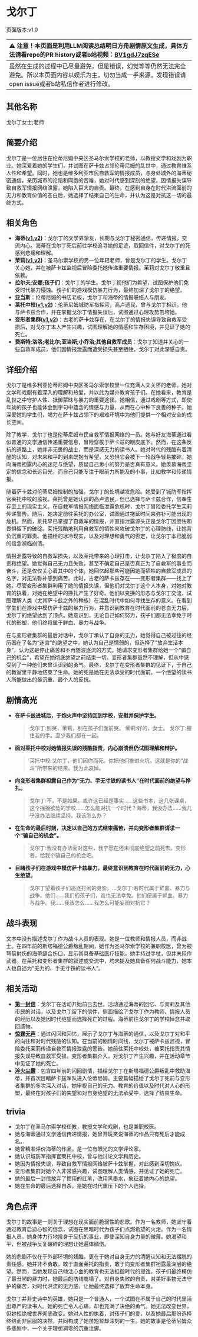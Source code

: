 # 戈尔丁
页面版本:v1.0
 

| :warning: 注意！本页面是利用LLM阅读总结明日方舟剧情原文生成，具体方法请看repo的PR history或者b站视频：[BV1gdJ7zqESe](https://www.bilibili.com/video/BV1gdJ7zqESe/)         |
|:----------------------------|
| 虽然在生成的过程中已尽量避免，但是错误，幻觉等等仍然无法完全避免。所以本页面内容以娱乐为主，切勿当成一手来源。发现错误请open issue或者b站私信作者进行修改。|



## 其他名称
戈尔丁女士;老师
## 简要介绍
戈尔丁是一位居住在伦蒂尼姆中央区圣马尔索学校的老师，以教授文学和戏剧为职业。她深爱着她的学生们，并试图在萨卡兹占领伦蒂尼姆的乱世中，通过教育维系人性和希望。同时，她也是维多利亚市民自救军的情报成员，与身处城外的海蒂秘密通信。亲历城市的沦陷和同胞的苦难，她对时代感到深刻的绝望。因情报失误导致自救军情报网络泄露，她陷入巨大的自责。最终，在感到自身在时代洪流面前的无力和教育价值的苍白后，她选择了结束自己的生命，并认为这是对抗这一切的最终方式。
## 相关角色
-   **海蒂([v1](char_4045_heidi.md),[v2](../char_v3/char_4045_heidi.md))**：戈尔丁的文学界挚友，长期与戈尔丁秘密通信，传递情报，交流内心。海蒂在戈尔丁死后前往学校追寻她的足迹，取回信件，对戈尔丁的死感到悲痛和理解。
-   **茉莉([v1](extended_char_mo_li.md),[v2](../char_v3/extended_char_mo_li.md))**：圣马尔索学校的另一位年轻老师，曾是戈尔丁的学生。戈尔丁关心她，并在被萨卡兹监视后冒险委托她传递重要情报。茉莉对戈尔丁敬重且依赖。
-   **拉尔夫;安娜;孩子们**：戈尔丁的学生。戈尔丁视他们为希望，试图保护他们免受时代暴力侵蚀。孩子们的游戏模仿暴力行为，最终加深了戈尔丁的绝望。
-   **亚当斯**：伦蒂尼姆的书店老板，戈尔丁和海蒂的情报联络人与朋友。
-   **莱托中校([v1](extended_char_lai_tuo_zhong_xiao.md),[v2](../char_v3/extended_char_lai_tuo_zhong_xiao.md))**：伦蒂尼姆城防军指挥官，高卢遗民，曾与戈尔丁相识。他与萨卡兹合作，并在掌握戈尔丁情报失误后，试图通过心理攻势击垮她。
-   **变形者集群([v1](extended_char_bian_xing_zhe_ji_qun.md),[v2](../char_v3/extended_char_bian_xing_zhe_ji_qun.md))**：古老的萨卡兹存在，在戈尔丁的情报失误导致自救军受损后，对戈尔丁本人产生兴趣，试图理解她的情感和生存困境，并见证了她的死亡。
-   **费斯特;洛洛;老比尔;亚当斯;小乔治;其他自救军成员**：戈尔丁知道并关心的一些自救军成员，他们因情报泄露而遭受损失甚至牺牲，戈尔丁对此深感自责。
## 详细介绍
戈尔丁是维多利亚伦蒂尼姆中央区圣马尔索学校里一位充满人文关怀的老师。她对文学和戏剧有着深入的理解和热爱，并以此为媒介教育孩子们。在她看来，教育是乱世之中守护人性、抵御蒙昧与暴力的重要途径。她相信，通过戏剧等方式，即使年幼的孩子也能体会到字句中蕴含的情感与力量，从而在心中种下良善的种子。她深爱她的学生们，竭力在萨卡兹占领下的艰难环境中为他们提供一个相对安全的成长空间。

除了教学，戈尔丁也是伦蒂尼姆市民自救军情报网络的一员。她与好友海蒂通过看似普通的文学通信传递重要信息，冒险穿梭于萨卡兹的眼皮底下。然而，在这条反抗的道路上，她并非无畏的战士，而是深感无力的读书人。她对时代的残酷有着清醒的认知，对未来和平的到来既抱有希望，又恐惧它会被下一轮战争轻易摧碎。她向海蒂袒露内心的迷茫与绝望，质疑自己渺小的努力是否真有意义。她羡慕海蒂坚定的信念和长远目光，而自己只能专注于眼前力所能及的小事，比如教学和传递情报。

随着萨卡兹对伦蒂尼姆控制的加强，戈尔丁的处境越发危险。她受到了城防军指挥官莱托中校的监视。莱托曾是她认识的高卢遗民，但已选择与萨卡兹合作，信奉生存至上的现实主义。在自救军情报网络面临泄露危机时，戈尔丁冒险委托学生茉莉传递警告。随后，她决定前往莱托的办公室，试图通过拖延时间来弥补可能出现的危机。然而，莱托早已掌握了自救军的情报，并直指泄露源头正是戈尔丁因胆怯和畏惧留下的破绽。莱托残酷地利用自救军的牺牲来攻破戈尔丁的心理防线，让她背负沉重的罪责。他描绘的冰冷现实，以及对理想和勇气的否定，让戈尔丁本已脆弱的信念濒临崩溃。

情报泄露导致的自救军损失，以及莱托带来的心理打击，让戈尔丁陷入了极度的自责和绝望。她觉得自己无力且失败，甚至不确定自己是否真正为了自救军的事业而奋斗，还是仅仅关心着其中的个体。她回忆起那些可能因她而牺牲的自救军成员的名字，对无法弥补感到痛苦。此时，古老的萨卡兹存在——变形者集群——找上了她。尽管变形者集群利用了她的情报失误，但他们对戈尔丁这个人本身，对她对教育的执着，对她在绝望中的挣扎产生了好奇。他们以变换的形态与戈尔丁交流，试图理解人类（尤其萨卡兹之外的种族）在混乱时代中如何寻找生存的意义。在看到学生们在游戏中模仿萨卡兹的暴力行为，并意识到教育在时代面前的苍白无力后，戈尔丁的绝望达到了顶点。她意识到，无论自己如何努力，孩子们都无法幸免于时代的形塑，他们终将属于鲜血、暴力与战争。

在与变形者集群的最后对话中，戈尔丁承认了自身的无力，她觉得自己被过往的经历困在了名为“迷宫”的绝望之中。她认为自己是懦弱的，但选择了“放弃生活本身”，认为这是停止痛苦和不再随波逐流的方式。她请求变形者集群给她一个“骗自己的机会”，希望在她彻底绝望之前结束一切。变形者集群虽然不理解，但从中感受到了一种他们未曾认识到的勇气。最终，戈尔丁在变形者集群的见证下，于自己的教室里平静地结束了生命。她的死是她在无法承受的时代面前，一个绝望的读书人所能做出的最沉重、最个人的反抗。
## 剧情高光
*   **在萨卡兹进城后，于炮火声中坚持回到学校，安慰并保护学生。**
    > 戈尔丁:别哭，茉莉，别在孩子们面前哭。
    > 茉莉:好的，女士。
    > 戈尔丁:握住我的手。至少我们都在一起。
*   **面对莱托中校对她情报失误的残酷指责，内心崩溃但仍试图理解和辩护。**
    > 莱托中校:戈尔丁，他们因你而死。你把他们推进火坑。这就是你的“战斗”所带来的结果。我为此哀悼。
*   **向变形者集群袒露自己作为“无力、手无寸铁的读书人”在时代面前的绝望与挣扎。**
    > 戈尔丁:不，不是如果。或许这已经是事实......这些书本，这几张课桌，这个摇摇欲坠的学校......怎么能对抗一个时代？海蒂，我没办法......我几乎没办法继续坚持。我该怎么办？
*   **在生命的最后时刻，决定以自己的方式结束痛苦，并向变形者集群请求一个“骗自己的机会”。**
    > 戈尔丁:我没有办法面对这些，我宁愿在还未彻底绝望之前死去。变形者，给我个骗自己的机会吧。
*   **目睹孩子们在游戏中模仿萨卡兹暴力，最终意识到教育在时代面前的无力，心生绝望。**
    > 戈尔丁望着孩子们追逐打闹的身影。...戈尔丁:若时代属于鲜血、暴力与战争。他们......我们的孩子们，谁也无法幸免。他们便属于鲜血、暴力与战争。我......我该怎么......我怎么可能妄图对抗它？
## 战斗表现
文本中没有描述戈尔丁作为战斗人员的表现。她是一位教师和情报人员，而非战士。在四年前的斯塔福德公爵叛乱期间，她作为圣马尔索学校的兼职校医，曾为被弩箭射伤的海蒂缝合伤口，显示其具备基础医疗技能。她手持过手杖，但并未用作武器。在莱托和变形者集群的叙述或交流中，均未提及她具备任何战斗能力，她本人也自述为“无力的、手无寸铁的读书人”。
## 相关活动
-   **[第一封信](../stories/story_heidi_set_1.md)**：戈尔丁在活动开始前已去世。活动通过海蒂的回忆、与茉莉及其他市民的对话，以及戈尔丁留下的信件，侧面描绘了戈尔丁作为教师、情报人员的经历以及她因时代绝望而选择死亡的过程。海蒂前往戈尔丁的学校悼念并取回遗物。
-   **[惊霆无声](../stories/main_12.md)**：通过闪回和回忆，展示了戈尔丁与海蒂的通信，以及戈尔丁对和平的向往和对时代残酷的认知。在当前的剧情时间线，戈尔丁被萨卡兹监视，冒险委托茉莉传递自救军情报泄露的警告。她前往莱托中校处，被莱托指责其情报失误导致自救军受损。变形者集群介入，对戈尔丁产生兴趣，并在活动章节中见证了她的死亡。
-   **[淬火尘霾](../stories/main_11.md)**：包含四年前的闪回剧情，描绘戈尔丁在斯塔福德公爵叛乱中救助海蒂，并首次目睹萨卡兹军队进入伦蒂尼姆。主要篇幅描绘了戈尔丁死前与变形者集群的多次深入对话，她审视自己的无力、教育的价值以及时代对人心的形塑，最终在对孩子们的失望和对自身绝望的无法承受中，选择了结束生命。
## trivia
*   戈尔丁在圣马尔索学校任教，教授文学和戏剧，也是兼职校医。
*   她与海蒂通过文学通信传递情报，她曾开玩笑说海蒂的作品只有死后才能成名。
*   她曾精准评价海蒂的作品，是一位有眼光的文学评论家。
*   她认识城防军指挥官莱托中校，曾与他讨论文学和历史。
*   她因为情报失误，导致自救军情报网络被萨卡兹掌握，对此感到深切愧疚。
*   变形者集群对她个人非常感兴趣，试图理解人类情感，并见证了她的死亡。
*   她的最后一封信放弃了惯用的红笔，改用黑墨水，象征着她内心的绝望。
*   她在生命的最后选择自杀，是她在时代重压下的个人选择。
## 角色点评
戈尔丁的故事是一则关于理想在现实面前脆弱性的悲歌。作为一名教师，她坚守着通过教育启迪心智的信念，试图在黑暗时代为孩子们点燃希望的火炬。作为一名情报人员，她身体力行地投身于反抗的事业，即使深知自身力量的微薄。她渴望和平，但被战争反复碾碎的理想让她遍体鳞伤。

她的悲剧不仅在于外部环境的残酷，更在于她对自身无力的清醒认知和无法摆脱的责任感。她并非不勇敢，敢于直面莱托的指责，敢于向变形者集群袒露最深层的绝望。然而，当她发现自己倾注心血的教育也无法抵御时代的侵蚀，孩子们最终模仿了最丑陋的暴力时，她最后的防线崩塌了。对自身失败的自责，对美好事物无法守护的痛苦，对时代洪流的无力感，让她最终选择了放弃生命本身。

戈尔丁并非史诗中的英雄，她只是一个普通人，一个试图在不属于自己的时代里活出尊严的读书人。她的死亡令人心痛，却也充满了决绝的勇气。她无法改变世界，但她拒绝被世界彻底改变。她对人性的执着，对孩子们的爱，以及她最后那份选择终结而非屈服的决然，共同构成了她虽短暂却深刻的一生。她的故事是伦蒂尼姆众多悲剧中，一个关于理想凋零的沉重注脚。